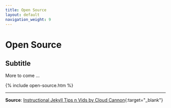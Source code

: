 ```yaml
---
title: Open Source
layout: default
navigation_weight: 9
---
```

# Open Source

## Subtitle

More to come ...

{% include open-source.htm %}

***

**Source**: [Instructional Jekyll Tips n Vids by Cloud Cannon](https://learn.cloudcannon.com/){:target="_blank"}
